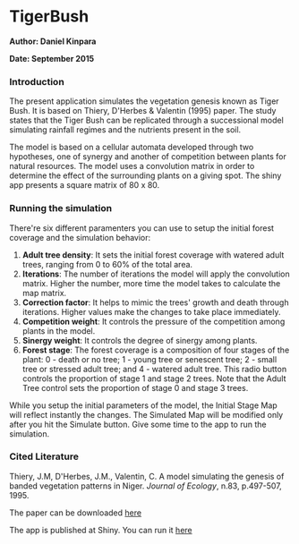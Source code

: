 # TigerBush

**Author: Daniel Kinpara**

**Date: September 2015**

### Introduction
The present application simulates the vegetation genesis known as Tiger Bush. It is based on Thiery, D'Herbes & Valentin (1995) paper. The study states that the Tiger Bush can be replicated through a successional model simulating rainfall regimes and the nutrients present in the soil.

The model is based on a cellular automata developed through two hypotheses, one of synergy and another of competition between plants for natural resources. The model uses a convolution matrix in order to determine the effect of the surrounding plants on a giving spot. The shiny app presents a square matrix of 80 x 80.

### Running the simulation
There're six different paramenters you can use to setup the initial forest coverage and the simulation behavior:

1. **Adult tree density**: It sets the initial forest coverage with watered adult trees, ranging from 0 to 60% of the total area.
2. **Iterations**: The number of iterations the model will apply the convolution matrix. Higher the number, more time the model takes to calculate the map matrix.
3. **Correction factor**: It helps to mimic the trees' growth and death through iterations. Higher values make the changes to take place immediately.
4. **Competition weight**: It controls the pressure of the competition among plants in the model.
5. **Sinergy weight**: It controls the degree of sinergy among plants.
6. **Forest stage**: The forest coverage is a composition of four stages of the plant: 0 - death or no tree; 1 - young tree or senescent tree; 2 - small tree or stressed adult tree; and 4 - watered adult tree. This radio button controls the proportion of stage 1 and stage 2 trees. Note that the Adult Tree control sets the proportion of stage 0 and stage 3 trees.

While you setup the initial parameters of the model, the Initial Stage Map will reflect instantly the changes. The Simulated Map will be modified only after you hit the Simulate button. Give some time to the app to run the simulation.

### Cited Literature
Thiery, J.M, D'Herbes, J.M., Valentin, C. A model simulating the genesis of banded vegetation patterns in Niger. *Journal of Ecology*, n.83, p.497-507, 1995.

The paper can be downloaded [here](http://goo.gl/TTjxCC)

The app is published at Shiny. You can run it [here](https://dkinpara.shinyapps.io/TigerBush)
